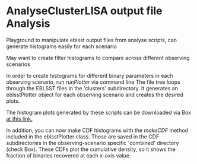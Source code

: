 # AnalyseClusterLISA output file Analysis

Playground to manipulate eblsst output files from analyse scripts, can generate histograms easily for each scenario

May want to create filter histograms to compare across different observing scenarios

In order to create histograms for different binary parameters in each observing scenario, run *runPlotter* via command line
The file tree loops through the EBLSST files in the 'clusters' subdirectory. It generates an eblsstPlotter object for each observing scenario and creates the desired plots.

The histogram plots generated by these scripts can be downloaded via Box [at this link.](https://northwestern.box.com/s/q5hktnxzxyzmx44r9u0r3tmmiba3uql8)

In addition, you can now make CDF histograms with the *makeCDF* method included in the eblsstPlotter class. These are saved in the CDF subdirectories in the observing-scenario specific 'combined' directory (check Box). These CDFs plot the cumulative density, so it shows the fraction of binaries recovered at each x-axis value.




